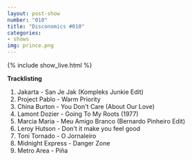 ```yaml
---
layout: post-show
number: "010"
title: "Disconomics #010"
categories:
- shows
img: prince.png
---
```


{% include show_live.html %}

**Tracklisting**

1. Jakarta - San Je Jak (Kompleks Junkie Edit)
1. Project Pablo - Warm Priority 
1. China Burton - You Don't Care (About Our Love)
1. Lamont Dozier - Going To My Roots (1977)
1. Marcia Maria - Meu Amigo Branco (Bernardo Pinheiro Edit)
1. Leroy Hutson - Don't it make you feel good
1. Toni Tornado - O Jornaleiro
1. Midnight Express - Danger Zone
1. Metro Area - Piña

